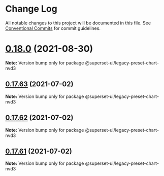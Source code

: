 <!--
Licensed to the Apache Software Foundation (ASF) under one
or more contributor license agreements.  See the NOTICE file
distributed with this work for additional information
regarding copyright ownership.  The ASF licenses this file
to you under the Apache License, Version 2.0 (the
"License"); you may not use this file except in compliance
with the License.  You may obtain a copy of the License at

  http://www.apache.org/licenses/LICENSE-2.0

Unless required by applicable law or agreed to in writing,
software distributed under the License is distributed on an
"AS IS" BASIS, WITHOUT WARRANTIES OR CONDITIONS OF ANY
KIND, either express or implied.  See the License for the
specific language governing permissions and limitations
under the License.
-->

# Change Log

All notable changes to this project will be documented in this file.
See [Conventional Commits](https://conventionalcommits.org) for commit guidelines.

# [0.18.0](https://github.com/apache-superset/superset-ui/compare/v0.17.87...v0.18.0) (2021-08-30)

**Note:** Version bump only for package @superset-ui/legacy-preset-chart-nvd3

## [0.17.63](https://github.com/apache-superset/superset-ui/compare/v0.17.62...v0.17.63) (2021-07-02)

**Note:** Version bump only for package @superset-ui/legacy-preset-chart-nvd3

## [0.17.62](https://github.com/apache-superset/superset-ui/compare/v0.17.61...v0.17.62) (2021-07-02)

**Note:** Version bump only for package @superset-ui/legacy-preset-chart-nvd3

## [0.17.61](https://github.com/apache-superset/superset-ui/compare/v0.17.60...v0.17.61) (2021-07-02)

**Note:** Version bump only for package @superset-ui/legacy-preset-chart-nvd3
